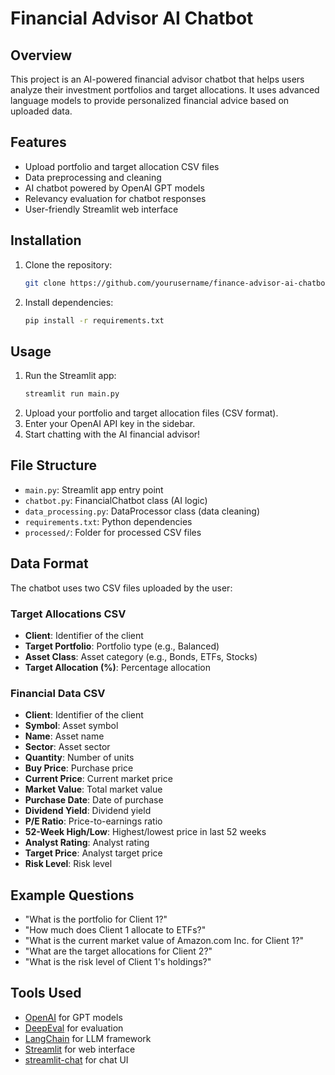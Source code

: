 # Financial Advisor AI Chatbot

## Overview
This project is an AI-powered financial advisor chatbot that helps users analyze their investment portfolios and target allocations. It uses advanced language models to provide personalized financial advice based on uploaded data.

## Features
- Upload portfolio and target allocation CSV files
- Data preprocessing and cleaning
- AI chatbot powered by OpenAI GPT models
- Relevancy evaluation for chatbot responses
- User-friendly Streamlit web interface

## Installation
1. Clone the repository:
   ```bash
   git clone https://github.com/yourusername/finance-advisor-ai-chatbot.git
   ```
2. Install dependencies:
   ```bash
   pip install -r requirements.txt
   ```

## Usage
1. Run the Streamlit app:
   ```bash
   streamlit run main.py
   ```
2. Upload your portfolio and target allocation files (CSV format).
3. Enter your OpenAI API key in the sidebar.
4. Start chatting with the AI financial advisor!

## File Structure
- `main.py`: Streamlit app entry point
- `chatbot.py`: FinancialChatbot class (AI logic)
- `data_processing.py`: DataProcessor class (data cleaning)
- `requirements.txt`: Python dependencies
- `processed/`: Folder for processed CSV files

## Data Format
The chatbot uses two CSV files uploaded by the user:

### Target Allocations CSV
- **Client**: Identifier of the client
- **Target Portfolio**: Portfolio type (e.g., Balanced)
- **Asset Class**: Asset category (e.g., Bonds, ETFs, Stocks)
- **Target Allocation (%)**: Percentage allocation

### Financial Data CSV
- **Client**: Identifier of the client
- **Symbol**: Asset symbol
- **Name**: Asset name
- **Sector**: Asset sector
- **Quantity**: Number of units
- **Buy Price**: Purchase price
- **Current Price**: Current market price
- **Market Value**: Total market value
- **Purchase Date**: Date of purchase
- **Dividend Yield**: Dividend yield
- **P/E Ratio**: Price-to-earnings ratio
- **52-Week High/Low**: Highest/lowest price in last 52 weeks
- **Analyst Rating**: Analyst rating
- **Target Price**: Analyst target price
- **Risk Level**: Risk level

## Example Questions
- "What is the portfolio for Client 1?"
- "How much does Client 1 allocate to ETFs?"
- "What is the current market value of Amazon.com Inc. for Client 1?"
- "What are the target allocations for Client 2?"
- "What is the risk level of Client 1's holdings?"

## Tools Used
- [OpenAI](https://openai.com/) for GPT models
- [DeepEval](https://docs.confident-ai.com/) for evaluation
- [LangChain](https://python.langchain.com/) for LLM framework
- [Streamlit](https://streamlit.io/) for web interface
- [streamlit-chat](https://github.com/AI-Yash/st-chat) for chat UI